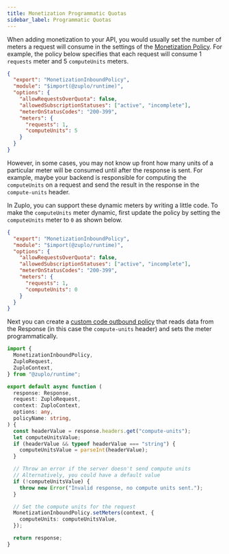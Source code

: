 ```yaml
---
title: Monetization Programmatic Quotas
sidebar_label: Programmatic Quotas
---
```


When adding monetization to your API, you would usually set the number of meters
a request will consume in the settings of the
[Monetization Policy](https://zuplo.com/docs/policies/monetization-inbound). For
example, the policy below specifies that each request will consume 1 `requests`
meter and 5 `computeUnits` meters.

```json
{
  "export": "MonetizationInboundPolicy",
  "module": "$import(@zuplo/runtime)",
  "options": {
    "allowRequestsOverQuota": false,
    "allowedSubscriptionStatuses": ["active", "incomplete"],
    "meterOnStatusCodes": "200-399",
    "meters": {
      "requests": 1,
      "computeUnits": 5
    }
  }
}
```

However, in some cases, you may not know up front how many units of a particular
meter will be consumed until after the response is sent. For example, maybe your
backend is responsible for computing the `computeUnits` on a request and send
the result in the response in the `compute-units` header.

In Zuplo, you can support these dynamic meters by writing a little code. To make
the `computeUnits` meter dynamic, first update the policy by setting the
`computeUnits` meter to `0` as shown below.

```json
{
  "export": "MonetizationInboundPolicy",
  "module": "$import(@zuplo/runtime)",
  "options": {
    "allowRequestsOverQuota": false,
    "allowedSubscriptionStatuses": ["active", "incomplete"],
    "meterOnStatusCodes": "200-399",
    "meters": {
      "requests": 1,
      "computeUnits": 0
    }
  }
}
```

Next you can create a
[custom code outbound policy](/docs/policies/custom-code-outbound) that reads
data from the Response (in this case the `compute-units` header) and sets the
meter programmatically.

```ts title="/modules/set-compute-units-outbound.ts"
import {
  MonetizationInboundPolicy,
  ZuploRequest,
  ZuploContext,
} from "@zuplo/runtime";

export default async function (
  response: Response,
  request: ZuploRequest,
  context: ZuploContext,
  options: any,
  policyName: string,
) {
  const headerValue = response.headers.get("compute-units");
  let computeUnitsValue;
  if (headerValue && typeof headerValue === "string") {
    computeUnitsValue = parseInt(headerValue);
  }

  // Throw an error if the server doesn't send compute units
  // Alternatively, you could have a default value
  if (!computeUnitsValue) {
    throw new Error("Invalid response, no compute units sent.");
  }

  // Set the compute units for the request
  MonetizationInboundPolicy.setMeters(context, {
    computeUnits: computeUnitsValue,
  });

  return response;
}
```

